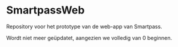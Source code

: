 # SmartpassWeb
Repository voor het prototype van de web-app van Smartpass.

Wordt niet meer geüpdatet, aangezien we volledig van 0 beginnen.
